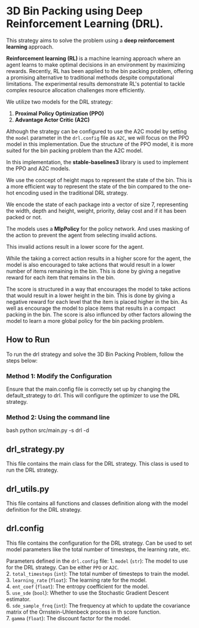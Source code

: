 # 3D Bin Packing using Deep Reinforcement Learning (DRL).

This strategy aims to solve the problem using a <b> deep reinforcement learning </b> approach.

<b> Reinforcement learning (RL) </b> is a machine learning approach where an agent learns to make optimal decisions in an environment by maximizing rewards. Recently, RL has been applied to the bin packing problem, offering a promising alternative to traditional methods despite computational limitations. The experimental results demonstrate RL's potential to tackle complex resource allocation challenges more efficiently.

We utilize two models for the DRL strategy:

1. <b> Proximal Policy Optimization (PPO) </b>
2. <b> Advantage Actor Critic (A2C) </b>

Although the strategy can be configured to use the A2C model by setting the `model` parameter in the `drl.config` file as `A2C`, we will focus on the PPO model in this implementation. Due the structure of the PPO model, it is more suited for the bin packing problem than the A2C model.

In this implementation, the <b> stable-baselines3 </b> library is used to implement the PPO and A2C models.

We use the concept of height maps to represent the state of the bin. This is a more efficient way to represent the state of the bin compared to the one-hot encoding used in the traditional DRL strategy.

We encode the state of each package into a vector of size 7, representing the width, depth and height, weight, priority, delay cost and if it has been packed or not.

The models uses a <b> MlpPolicy </b> for the policy network. And uses masking of the action to prevent the agent from selecting invalid actions.

This invalid actions result in a lower score for the agent.

While the taking a correct action results in a higher score for the agent, the model is also encouraged to take actions that would result in a lower number of items remaining in the bin. This is done by giving a negative reward for each item that remains in the bin.

The score is structured in a way that encourages the model to take actions that would result in a lower height in the bin. This is done by giving a negative reward for each level that the item is placed higher in the bin. As well as encourage the model to place items that results in a compact packing in the bin. The score is also influnced by other factors allowing the model to learn a more global policy for the bin packing problem.

## How to Run

To run the drl strategy and solve the 3D Bin Packing Problem, follow the steps below:

### Method 1: Modify the Configuration

Ensure that the main.config file is correctly set up by changing the default_strategy to drl. This will configure the optimizer to use the DRL strategy.

### Method 2: Using the command line

bash
python src/main.py -s drl -d

## drl_strategy.py

This file contains the main class for the DRL strategy. This class is used to run the DRL strategy.

## drl_utils.py

This file contains all functions and classes definition along with the model definition for the DRL strategy.

## drl.config

This file contains the configuration for the DRL strategy. Can be used to set model parameters like the total number of timesteps, the learning rate, etc.

Parameters defined in the `drl.config` file: 1. `model` (`str`): The model to use for the DRL strategy. Can be either `PPO` or `A2C`. <br> 2. `total_timesteps` (`int`): The total number of timesteps to train the model. <br> 3. `learning_rate` (`float`): The learning rate for the model. <br> 4. `ent_coef` (`float`): The entropy coefficient for the model. <br> 5. `use_sde` (`bool`): Whether to use the Stochastic Gradient Descent estimator. <br> 6. `sde_sample_freq` (`int`): The frequency at which to update the covariance matrix of the Ornstein-Uhlenbeck process in th score function. <br> 7. `gamma` (`float`): The discount factor for the model.
